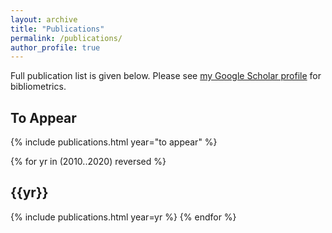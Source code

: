 ```yaml
---
layout: archive
title: "Publications"
permalink: /publications/
author_profile: true
---
```


Full publication list is given below. Please see <a href="{{ site.author.googlescholar }}">my Google Scholar profile</a> for bibliometrics.

<!-- ## To Appear -->
## To Appear

{% include publications.html year="to appear" %}

{% for yr in (2010..2020) reversed %}
## {{yr}}
{% include publications.html year=yr %}
{% endfor %}
